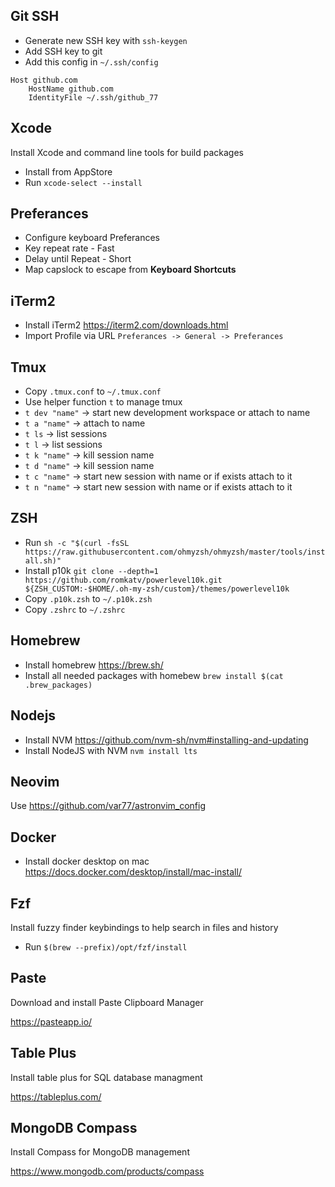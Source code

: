 ## Git SSH
- Generate new SSH key with `ssh-keygen`
- Add SSH key to git
- Add this config in `~/.ssh/config`

```
Host github.com
	HostName github.com
	IdentityFile ~/.ssh/github_77
```

## Xcode
Install Xcode and command line tools for build packages
- Install from AppStore
- Run `xcode-select --install`

## Preferances
- Configure keyboard Preferances
- Key repeat rate - Fast
- Delay until Repeat - Short
- Map capslock to escape from **Keyboard Shortcuts**

## iTerm2
- Install iTerm2 https://iterm2.com/downloads.html
- Import Profile via URL `Preferances -> General -> Preferances`

## Tmux
- Copy `.tmux.conf` to `~/.tmux.conf`
- Use helper function `t` to manage tmux 
- `t dev "name"` -> start new development workspace or attach to name
- `t a "name"` -> attach to name
- `t ls` -> list sessions
- `t l` -> list sessions
- `t k "name"` -> kill session name
- `t d "name"` -> kill session name
- `t c "name"` -> start new session with name or if exists attach to it
- `t n "name"` -> start new session with name or if exists attach to it

## ZSH
- Run `sh -c "$(curl -fsSL https://raw.githubusercontent.com/ohmyzsh/ohmyzsh/master/tools/install.sh)"`
- Install p10k `git clone --depth=1 https://github.com/romkatv/powerlevel10k.git ${ZSH_CUSTOM:-$HOME/.oh-my-zsh/custom}/themes/powerlevel10k`
- Copy `.p10k.zsh` to `~/.p10k.zsh`
- Copy `.zshrc` to `~/.zshrc`

## Homebrew
- Install homebrew https://brew.sh/
- Install all needed packages with homebew
`brew install $(cat .brew_packages)`

## Nodejs
- Install NVM https://github.com/nvm-sh/nvm#installing-and-updating
- Install NodeJS with NVM `nvm install lts`

## Neovim
Use https://github.com/var77/astronvim_config

## Docker
- Install docker desktop on mac https://docs.docker.com/desktop/install/mac-install/

## Fzf
Install fuzzy finder keybindings to help search in files and history
- Run `$(brew --prefix)/opt/fzf/install`

## Paste
Download and install Paste Clipboard Manager

https://pasteapp.io/

## Table Plus
Install table plus for SQL database managment

https://tableplus.com/

## MongoDB Compass
Install Compass for MongoDB management

https://www.mongodb.com/products/compass
